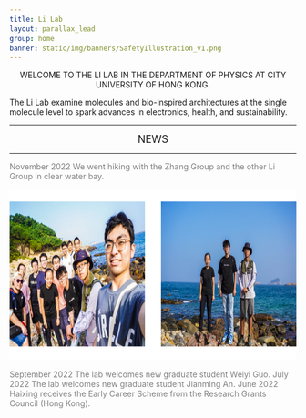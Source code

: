 ```yaml
---
title: Li Lab
layout: parallax_lead
group: home
banner: static/img/banners/SafetyIllustration_v1.png
---
```


<p align="center">WELCOME TO THE LI LAB IN THE DEPARTMENT OF PHYSICS AT CITY UNIVERSITY OF HONG KONG.
</p>

The Li Lab examine molecules and bio-inspired architectures at the single molecule level to spark advances in electronics, health, and sustainability.

---
<p align="center"><font size = "4"> NEWS </font></p>

---

<span style="color:grey">
November 2022
</style>
We went hiking with the Zhang Group and the other Li Group in clear water bay.

<p align="center">
    <img height="300px" src="static/img/news/hiking2022Nov.jpg" alt="2022 Nov hiking">
</p>

<span style="color:grey">
September 2022
</style>
The lab welcomes new graduate student Weiyi Guo.

<span style="color:grey">
July 2022
</style>
The lab welcomes new graduate student Jianming An.

<span style="color:grey">
June 2022
</style>
Haixing receives the Early Career Scheme from the Research Grants Council (Hong Kong).
